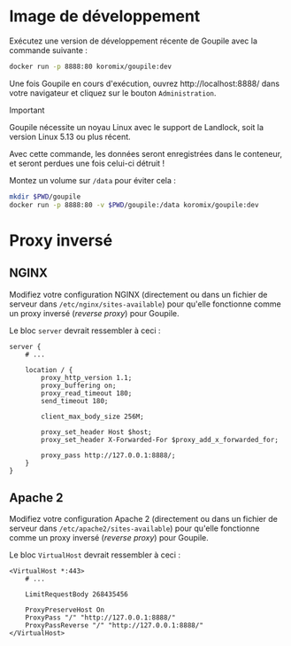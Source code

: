 # Image de développement

Exécutez une version de développement récente de Goupile avec la commande suivante :

```sh
docker run -p 8888:80 koromix/goupile:dev
```

Une fois Goupile en cours d'exécution, ouvrez http://localhost:8888/ dans votre navigateur et cliquez sur le bouton `Administration`.

> [!IMPORTANT]
> Goupile nécessite un noyau Linux avec le support de Landlock, soit la version Linux 5.13 ou plus récent.

Avec cette commande, les données seront enregistrées dans le conteneur, et seront perdues une fois celui-ci détruit !

Montez un volume sur `/data` pour éviter cela :

```sh
mkdir $PWD/goupile
docker run -p 8888:80 -v $PWD/goupile:/data koromix/goupile:dev
```

# Proxy inversé

## NGINX

Modifiez votre configuration NGINX (directement ou dans un fichier de serveur dans `/etc/nginx/sites-available`) pour qu'elle fonctionne comme un proxy inversé (*reverse proxy*) pour Goupile.

Le bloc `server` devrait ressembler à ceci :

```
server {
    # ...

    location / {
        proxy_http_version 1.1;
        proxy_buffering on;
        proxy_read_timeout 180;
        send_timeout 180;

        client_max_body_size 256M;

        proxy_set_header Host $host;
        proxy_set_header X-Forwarded-For $proxy_add_x_forwarded_for;

        proxy_pass http://127.0.0.1:8888/;
    }
}
```

## Apache 2

Modifiez votre configuration Apache 2 (directement ou dans un fichier de serveur dans `/etc/apache2/sites-available`) pour qu'elle fonctionne comme un proxy inversé (*reverse proxy*) pour Goupile.

Le bloc `VirtualHost` devrait ressembler à ceci :

```
<VirtualHost *:443>
    # ...

    LimitRequestBody 268435456

    ProxyPreserveHost On
    ProxyPass "/" "http://127.0.0.1:8888/"
    ProxyPassReverse "/" "http://127.0.0.1:8888/"
</VirtualHost>
```
